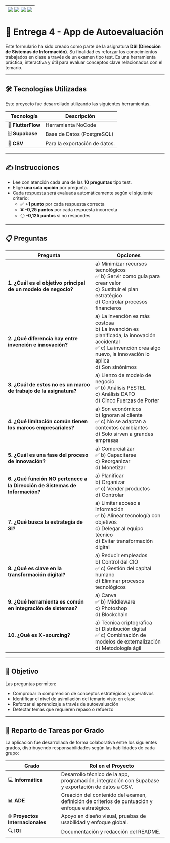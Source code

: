 | [![](https://img.shields.io/badge/-Inicio-FFF?style=flat&logo=Emlakjet&logoColor=black)](/README.md) [![](https://img.shields.io/badge/-Entrega_2-FFF?style=flat&logo=openstreetmap&logoColor=black)](/Entregas/Entrega-2/ModeloDeNegocio.md)  [![](https://img.shields.io/badge/-Entrega_3-FFF?style=flat&logo=openstreetmap&logoColor=black)](/Entregas/Entrega-3/DocumentoAnalisis.md)  [![](https://img.shields.io/badge/-Entrega_4-FFF?style=flat&logo=openstreetmap&logoColor=black)]()|
|:-:|

# 📄 Entrega 4 - App de Autoevaluación

Este formulario ha sido creado como parte de la asignatura **DSI (Dirección de Sistemas de Información)**. Su finalidad es reforzar los conocimientos trabajados en clase a través de un examen tipo test. Es una herramienta práctica, interactiva y útil para evaluar conceptos clave relacionados con el temario.

---

## 🛠️ Tecnologías Utilizadas

Este proyecto fue desarrollado utilizando las siguientes herramientas.

| Tecnología     | Descripción |
|----------------|-------------|
| 🚀 **FlutterFlow** | Herramienta NoCode |
| 🗄️ **Supabase**     | Base de Datos (PostgreSQL)  |
| 📄 **CSV**           | Para la exportación de datos.|

---

## ✍️ Instrucciones

- Lee con atención cada una de las **10 preguntas** tipo test.
- Elige **una sola opción** por pregunta.
- Cada respuesta será evaluada automáticamente según el siguiente criterio:
  - ✅ **+1 punto** por cada respuesta correcta
  - ❌ **-0,25 puntos** por cada respuesta incorrecta
  - ⚪ **-0,125 puntos** si no respondes

---

## 📋 Preguntas 

| Pregunta | Opciones |
|---------|----------|
| **1. ¿Cuál es el objetivo principal de un modelo de negocio?** | a) Minimizar recursos tecnológicos<br>✅ b) Servir como guía para crear valor<br>c) Sustituir el plan estratégico<br>d) Controlar procesos financieros |
| **2. ¿Qué diferencia hay entre invención e innovación?** | a) La invención es más costosa<br>b) La invención es planificada, la innovación accidental<br>✅ c) La invención crea algo nuevo, la innovación lo aplica<br>d) Son sinónimos |
| **3. ¿Cuál de estos no es un marco de trabajo de la asignatura?** | a) Lienzo de modelo de negocio<br>✅ b) Análisis PESTEL<br>c) Análisis DAFO<br>d) Cinco Fuerzas de Porter |
| **4. ¿Qué limitación común tienen los marcos empresariales?** | a) Son económicos<br>b) Ignoran al cliente<br>✅ c) No se adaptan a contextos cambiantes<br>d) Solo sirven a grandes empresas |
| **5. ¿Cuál es una fase del proceso de innovación?** | a) Comercializar<br>✅ b) Capacitarse<br>c) Reorganizar<br>d) Monetizar |
| **6. ¿Qué función NO pertenece a la Dirección de Sistemas de Información?** | a) Planificar<br>b) Organizar<br>✅ c) Vender productos<br>d) Controlar |
| **7. ¿Qué busca la estrategia de SI?** | a) Limitar acceso a información<br>✅ b) Alinear tecnología con objetivos<br>c) Delegar al equipo técnico<br>d) Evitar transformación digital |
| **8. ¿Qué es clave en la transformación digital?** | a) Reducir empleados<br>b) Control del CIO<br>✅ c) Gestión del capital humano<br>d) Eliminar procesos tecnológicos |
| **9. ¿Qué herramienta es común en integración de sistemas?** | a) Canva<br>✅ b) Middleware<br>c) Photoshop<br>d) Blockchain |
| **10. ¿Qué es X-sourcing?** | a) Técnica criptográfica<br>b) Distribución digital<br>✅ c) Combinación de modelos de externalización<br>d) Metodología ágil |

---

## 🎯 Objetivo 


Las preguntas permiten:

- Comprobar la comprensión de conceptos estratégicos y operativos
- Identificar el nivel de asimilación del temario visto en clase
- Reforzar el aprendizaje a través de autoevaluación
- Detectar temas que requieren repaso o refuerzo


---


## 👥 Reparto de Tareas por Grado

La aplicación fue desarrollada de forma colaborativa entre los siguientes grados, distribuyendo responsabilidades según las habilidades de cada grupo:

| Grado                      | Rol en el Proyecto |
|----------------------------|---------------------|
| 💻 **Informática**          | Desarrollo técnico de la app, programación, integración con Supabase y exportación de datos a CSV. |
| 📊 **ADE**                  | Creación del contenido del examen, definición de criterios de puntuación y enfoque estratégico. |
| 🌐 **Proyectos Internacionales** | Apoyo en diseño visual, pruebas de usabilidad y enfoque global. |
| 🔍 **IOI**                  | Documentación y redacción del README. |

 
